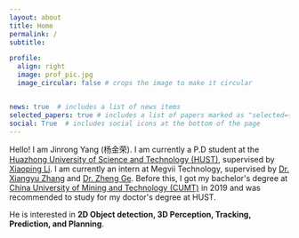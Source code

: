 ```yaml
---
layout: about
title: Home
permalink: /
subtitle: 

profile:
  align: right
  image: prof_pic.jpg
  image_circular: false # crops the image to make it circular


news: true  # includes a list of news items
selected_papers: true # includes a list of papers marked as "selected={true}"
social: True  # includes social icons at the bottom of the page
---
```


Hello! I am Jinrong Yang (杨金荣). I am currently a  P.D student at the [Huazhong University of Science and Technology (HUST)](https://www.hust.edu.cn), supervised by [Xiaoping Li](http://mse.hust.edu.cn/info/1143/1374.htm). I am currently an intern at Megvii Technology, supervised by [Dr. Xiangyu Zhang](https://scholar.google.com/citations?user=yuB-cfoAAAAJ&hl=zh-CN) and [Dr. Zheng Ge](https://scholar.google.com/citations?user=hJ-VrrIAAAAJ). Before this, I got my bachelor's degree at [China University of Mining and Technology (CUMT)](http://www.cumt.edu.cn/) in 2019 and was recommended to study for my doctor's degree at HUST.

He is interested in **2D Object detection, 3D Perception, Tracking, Prediction, and Planning**.
